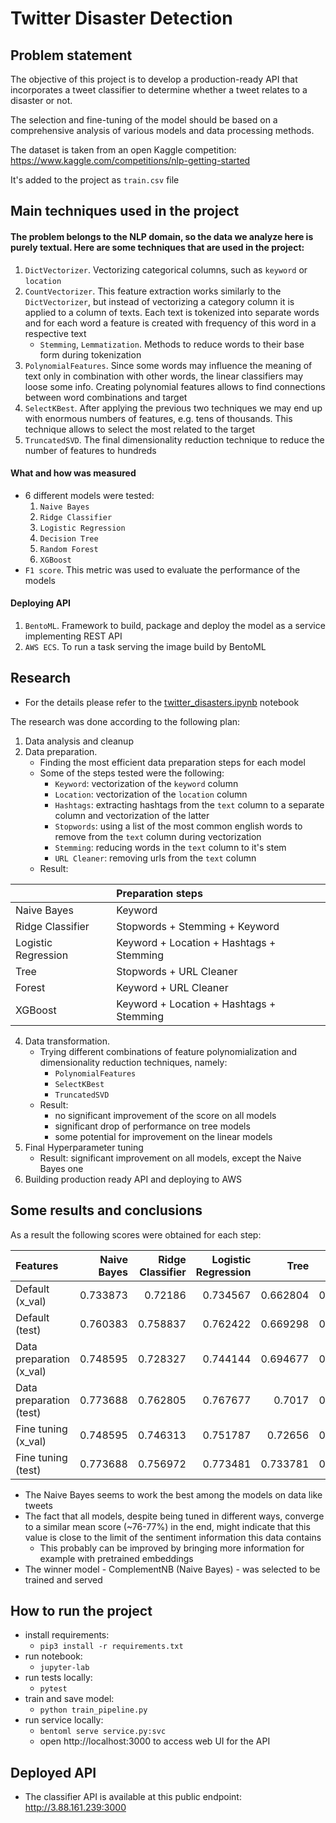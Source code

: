 # Twitter Disaster Detection

## Problem statement
The objective of this project is to develop a production-ready API that incorporates a tweet classifier to determine whether a tweet relates to a disaster or not. 

The selection and fine-tuning of the model should be based on a comprehensive analysis of various models and data processing methods.

The dataset is taken from an open Kaggle competition:
https://www.kaggle.com/competitions/nlp-getting-started

It's added to the project as `train.csv` file

## Main techniques used in the project

#### The problem belongs to the NLP domain, so the data we analyze here is purely textual. Here are some techniques that are used in the project:
1. `DictVectorizer`. Vectorizing categorical columns, such as `keyword` or `location`
2. `CountVectorizer`. This feature extraction works similarly to the `DictVectorizer`, but instead of vectorizing a category column it is applied to a column of texts. Each text is tokenized into separate words and for each word a feature is created with frequency of this word in a respective text
   * `Stemming`, `Lemmatization`. Methods to reduce words to their base form during tokenization
3. `PolynomialFeatures`. Since some words may influence the meaning of text only in combination with other words, the linear classifiers may loose some info. Creating polynomial features allows to find connections between word combinations and target
4. `SelectKBest`. After applying the previous two techniques we may end up with enormous numbers of features, e.g. tens of thousands. This technique allows to select the most related to the target
5. `TruncatedSVD`. The final dimensionality reduction technique to reduce the number of features to hundreds

#### What and how was measured

* 6 different models were tested:
   1. `Naive Bayes`
   1. `Ridge Classifier`
   1. `Logistic Regression`
   1. `Decision Tree`
   1. `Random Forest`
   1. `XGBoost`
* `F1 score`. This metric was used to evaluate the performance of the models

#### Deploying API

1. `BentoML`. Framework to build, package and deploy the model as a service implementing REST API
2. `AWS ECS`. To run a task serving the image build by BentoML

## Research

* For the details please refer to the [twitter_disasters.ipynb](twitter_disasters.ipynb) notebook

The research was done according to the following plan:
1. Data analysis and cleanup
2. Data preparation.
   * Finding the most efficient data preparation steps for each model
   * Some of the steps tested were the following:
      * `Keyword`: vectorization of the `keyword` column
      * `Location`: vectorization of the `location` column
      * `Hashtags`: extracting hashtags from the `text` column to a separate column and vectorization of the latter
      * `Stopwords`: using a list of the most common english words to remove from the `text` column during vectorization
      * `Stemming`: reducing words in the `text` column to it's stem
      * `URL Cleaner`: removing urls from the `text` column
   * Result:

|                     | Preparation steps                        |
|:--------------------|:-----------------------------------------|
| Naive Bayes         | Keyword                                  |
| Ridge Classifier    | Stopwords + Stemming + Keyword           |
| Logistic Regression | Keyword + Location + Hashtags + Stemming |
| Tree                | Stopwords + URL Cleaner                  |
| Forest              | Keyword + URL Cleaner                    |
| XGBoost             | Keyword + Location + Hashtags + Stemming |

4. Data transformation.
   * Trying different combinations of feature polynomialization and dimensionality reduction techniques, namely:
     * `PolynomialFeatures`
     * `SelectKBest`
     * `TruncatedSVD`
   * Result: 
     * no significant improvement of the score on all models
     * significant drop of performance on tree models
     * some potential for improvement on the linear models
6. Final Hyperparameter tuning
   * Result: significant improvement on all models, except the Naive Bayes one
7. Building production ready API and deploying to AWS


## Some results and conclusions

As a result the following scores were obtained for each step:

| Features                 |   Naive Bayes |   Ridge Classifier |   Logistic Regression |     Tree |   Forest |   XGBoost |
|:-------------------------|--------------:|-------------------:|----------------------:|---------:|---------:|----------:|
| Default (x_val)          |      0.733873 |           0.72186  |              0.734567 | 0.662804 | 0.700984 |  0.736132 |
| Default (test)           |      0.760383 |           0.758837 |              0.762422 | 0.669298 | 0.727909 |  0.742475 |
| Data preparation (x_val) |      0.748595 |           0.728327 |              0.744144 | 0.694677 | 0.729309 |  0.741877 |
| Data preparation (test)  |      0.773688 |           0.762805 |              0.767677 | 0.7017   | 0.740995 |  0.759367 |
| Fine tuning (x_val)      |      0.748595 |           0.746313 |              0.751787 | 0.72656  | 0.753157 |  0.746981 |
| Fine tuning (test)       |      0.773688 |           0.756972 |              0.773481 | 0.733781 | 0.772727 |  0.767213 |

- The Naive Bayes seems to work the best among the models on data like tweets
- The fact that all models, despite being tuned in different ways, converge to a similar mean score (~76-77%) in the end, might indicate that this value is close to the limit of the sentiment information this data contains 
  - This probably can be improved by bringing more information for example with pretrained embeddings
- The winner model - ComplementNB (Naive Bayes) - was selected to be trained and served

## How to run the project

- install requirements:
  - ```pip3 install -r requirements.txt```
- run notebook: 
  - `jupyter-lab`
- run tests locally:
  - `pytest`
- train and save model: 
  - `python train_pipeline.py`
- run service locally:
  - `bentoml serve service.py:svc`
  - open http://localhost:3000 to access web UI for the API

## Deployed API
* The classifier API is available at this public endpoint:
http://3.88.161.239:3000